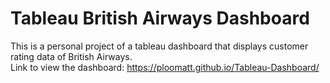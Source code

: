 # Tableau British Airways Dashboard
This is a personal project of a tableau dashboard that displays customer rating data of British Airways.<br>
Link to view the dashboard: https://ploomatt.github.io/Tableau-Dashboard/ <br>

